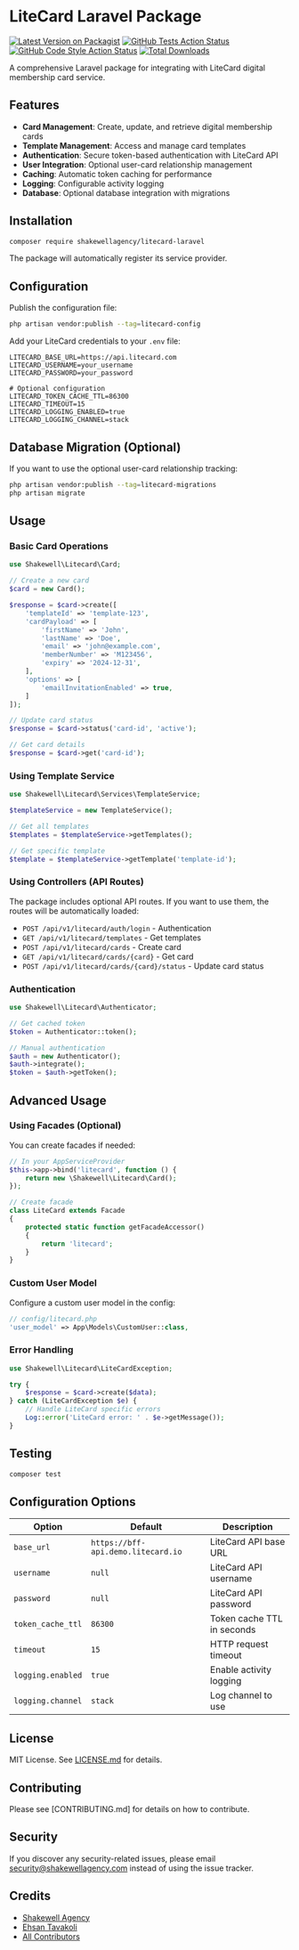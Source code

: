 # LiteCard Laravel Package

[![Latest Version on Packagist](https://img.shields.io/packagist/v/shakewellagency/litecard-laravel.svg?style=flat-square)](https://packagist.org/packages/shakewellagency/litecard-laravel)
[![GitHub Tests Action Status](https://img.shields.io/github/actions/workflow/status/shakewellagency/litecard-laravel/run-tests.yml?branch=main&label=tests&style=flat-square)](https://github.com/shakewellagency/litecard-laravel/actions?query=workflow%3Arun-tests+branch%3Amain)
[![GitHub Code Style Action Status](https://img.shields.io/github/actions/workflow/status/shakewellagency/litecard-laravel/fix-php-code-style-issues.yml?branch=main&label=code%20style&style=flat-square)](https://github.com/shakewellagency/litecard-laravel/actions?query=workflow%3A"Fix+PHP+code+style+issues"+branch%3Amain)
[![Total Downloads](https://img.shields.io/packagist/dt/shakewellagency/litecard-laravel.svg?style=flat-square)](https://packagist.org/packages/shakewellagency/litecard-laravel)

A comprehensive Laravel package for integrating with LiteCard digital membership card service.

## Features

- **Card Management**: Create, update, and retrieve digital membership cards
- **Template Management**: Access and manage card templates
- **Authentication**: Secure token-based authentication with LiteCard API
- **User Integration**: Optional user-card relationship management
- **Caching**: Automatic token caching for performance
- **Logging**: Configurable activity logging
- **Database**: Optional database integration with migrations

## Installation

```bash
composer require shakewellagency/litecard-laravel
```

The package will automatically register its service provider.

## Configuration

Publish the configuration file:

```bash
php artisan vendor:publish --tag=litecard-config
```

Add your LiteCard credentials to your `.env` file:

```env
LITECARD_BASE_URL=https://api.litecard.com
LITECARD_USERNAME=your_username
LITECARD_PASSWORD=your_password

# Optional configuration
LITECARD_TOKEN_CACHE_TTL=86300
LITECARD_TIMEOUT=15
LITECARD_LOGGING_ENABLED=true
LITECARD_LOGGING_CHANNEL=stack
```

## Database Migration (Optional)

If you want to use the optional user-card relationship tracking:

```bash
php artisan vendor:publish --tag=litecard-migrations
php artisan migrate
```

## Usage

### Basic Card Operations

```php
use Shakewell\Litecard\Card;

// Create a new card
$card = new Card();

$response = $card->create([
    'templateId' => 'template-123',
    'cardPayload' => [
        'firstName' => 'John',
        'lastName' => 'Doe',
        'email' => 'john@example.com',
        'memberNumber' => 'M123456',
        'expiry' => '2024-12-31',
    ],
    'options' => [
        'emailInvitationEnabled' => true,
    ]
]);

// Update card status
$response = $card->status('card-id', 'active');

// Get card details
$response = $card->get('card-id');
```

### Using Template Service

```php
use Shakewell\Litecard\Services\TemplateService;

$templateService = new TemplateService();

// Get all templates
$templates = $templateService->getTemplates();

// Get specific template
$template = $templateService->getTemplate('template-id');
```

### Using Controllers (API Routes)

The package includes optional API routes. If you want to use them, the routes will be automatically loaded:

- `POST /api/v1/litecard/auth/login` - Authentication
- `GET /api/v1/litecard/templates` - Get templates  
- `POST /api/v1/litecard/cards` - Create card
- `GET /api/v1/litecard/cards/{card}` - Get card
- `POST /api/v1/litecard/cards/{card}/status` - Update card status

### Authentication

```php
use Shakewell\Litecard\Authenticator;

// Get cached token
$token = Authenticator::token();

// Manual authentication
$auth = new Authenticator();
$auth->integrate();
$token = $auth->getToken();
```

## Advanced Usage

### Using Facades (Optional)

You can create facades if needed:

```php
// In your AppServiceProvider
$this->app->bind('litecard', function () {
    return new \Shakewell\Litecard\Card();
});

// Create facade
class LiteCard extends Facade
{
    protected static function getFacadeAccessor()
    {
        return 'litecard';
    }
}
```

### Custom User Model

Configure a custom user model in the config:

```php
// config/litecard.php
'user_model' => App\Models\CustomUser::class,
```

### Error Handling

```php
use Shakewell\Litecard\LiteCardException;

try {
    $response = $card->create($data);
} catch (LiteCardException $e) {
    // Handle LiteCard specific errors
    Log::error('LiteCard error: ' . $e->getMessage());
}
```

## Testing

```bash
composer test
```

## Configuration Options

| Option | Default | Description |
|--------|---------|-------------|
| `base_url` | `https://bff-api.demo.litecard.io` | LiteCard API base URL |
| `username` | `null` | LiteCard API username |
| `password` | `null` | LiteCard API password |
| `token_cache_ttl` | `86300` | Token cache TTL in seconds |
| `timeout` | `15` | HTTP request timeout |
| `logging.enabled` | `true` | Enable activity logging |
| `logging.channel` | `stack` | Log channel to use |

## License

MIT License. See [LICENSE.md](LICENSE.md) for details.

## Contributing

Please see [CONTRIBUTING.md] for details on how to contribute.

## Security

If you discover any security-related issues, please email security@shakewellagency.com instead of using the issue tracker.

## Credits

- [Shakewell Agency](https://shakewellagency.com)
- [Ehsan Tavakoli](https://github.com/ehsantavakoli)
- [All Contributors](../../contributors)
